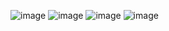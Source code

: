 ![image](https://github.com/user-attachments/assets/f2d69014-6dde-4bd8-ae97-966b546f5ede)
![image](https://github.com/user-attachments/assets/1c4d8558-7f74-429f-b200-0a50bd2b291c)
![image](https://github.com/user-attachments/assets/386c29ae-44e5-4a07-9695-d5d80678b775)
![image](https://github.com/user-attachments/assets/6a677b8c-4726-4f64-9df8-e4538fad5e47)
